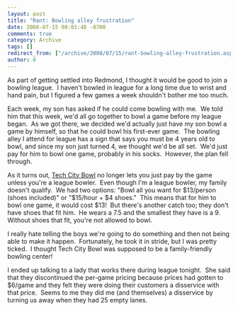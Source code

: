 ```yaml
---
layout: post
title: "Rant: Bowling alley frustration"
date: 2008-07-15 08:01:48 -0700
comments: true
category: Archive
tags: []
redirect_from: ["/archive/2008/07/15/rant-bowling-alley-frustration.aspx"]
author: 0
---
```

<!-- more -->
<p>As part of getting settled into Redmond, I thought it would be good to join a bowling league.  I haven't bowled in league for a long time due to wrist and hand pain, but I figured a few games a week shouldn't bother me too much.</p>  <p>Each week, my son has asked if he could come bowling with me.  We told him that this week, we'd all go together to bowl a game before my league began.  As we got there, we decided we'd actually just have my son bowl a game by himself, so that he could bowl his first-ever game.  The bowling alley I attend for league has a sign that says you must be 4 years old to bowl, and since my son just turned 4, we thought we'd be all set.  We'd just pay for him to bowl one game, probably in his socks.  However, the plan fell through.</p>  <p>As it turns out, <a href="http://www.techcitybowl.com/" target="_blank">Tech City Bowl</a> no longer lets you just pay by the game unless you're a league bowler.  Even though I'm a league bowler, my family doesn't qualify.  We had two options: "Bowl all you want for $13/person (shoes included)" or "$15/hour + $4 shoes."  This means that for him to bowl one game, it would cost $13!  But there's another catch too; they don't have shoes that fit him.  He wears a 7.5 and the smallest they have is a 9.  Without shoes that fit, you're not allowed to bowl.</p>  <p>I really hate telling the boys we're going to do something and then not being able to make it happen.  Fortunately, he took it in stride, but I was pretty ticked.  I thought Tech City Bowl was supposed to be a family-friendly bowling center!</p>  <p>I ended up talking to a lady that works there during league tonight.  She said that they discontinued the per-game pricing because prices had gotten to $6/game and they felt they were doing their customers a disservice with that price.  Seems to me they did me (and themselves) a disservice by turning us away when they had 25 empty lanes.</p>

